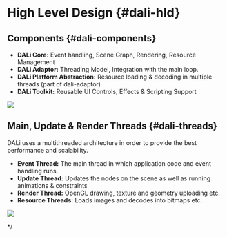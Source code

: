 <!--
/**-->

# High Level Design {#dali-hld}

## Components {#dali-components}

 + **DALi Core:** Event handling, Scene Graph, Rendering, Resource Management
 + **DALi Adaptor:** Threading Model, Integration with the main loop.
 + **DALi Platform Abstraction:** Resource loading & decoding in multiple threads (part of dali-adaptor)
 + **DALi Toolkit:** Reusable UI Controls, Effects & Scripting Support

![ ](architecture.png)

## Main, Update & Render Threads {#dali-threads}

DALi uses a multithreaded architecture in order to provide the best performance and scalability.

 + **Event Thread:** The main thread in which application code and event handling runs.
 + **Update Thread:** Updates the nodes on the scene as well as running animations & constraints
 + **Render Thread:** OpenGL drawing, texture and geometry uploading etc.
 + **Resource Threads:** Loads images and decodes into bitmaps etc.

![ ](dali-threads.png)

*/
